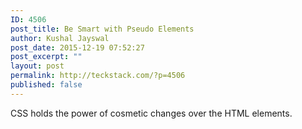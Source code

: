 ```yaml
---
ID: 4506
post_title: Be Smart with Pseudo Elements
author: Kushal Jayswal
post_date: 2015-12-19 07:52:27
post_excerpt: ""
layout: post
permalink: http://teckstack.com/?p=4506
published: false
---
```

CSS holds the power of cosmetic changes over the HTML elements.